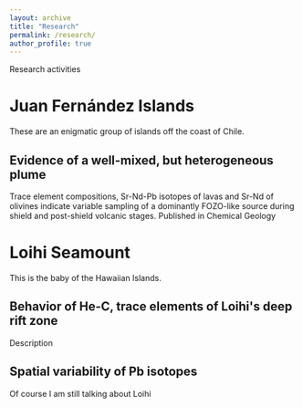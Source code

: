 ```yaml
---
layout: archive
title: "Research"
permalink: /research/
author_profile: true
---
```


Research activities

# Juan Fernández Islands

These are an enigmatic group of islands off the coast of Chile.

## Evidence of a well-mixed, but heterogeneous plume

Trace element compositions, Sr-Nd-Pb isotopes of lavas and Sr-Nd of olivines indicate variable sampling of a dominantly FOZO-like source during shield and post-shield volcanic stages. Published in Chemical Geology

# Loihi Seamount

This is the baby of the Hawaiian Islands. 

## Behavior of He-C, trace elements of Loihi's deep rift zone

Description

## Spatial variability of Pb isotopes

Of course I am still talking about Loihi

[//]: # (test comment) 

